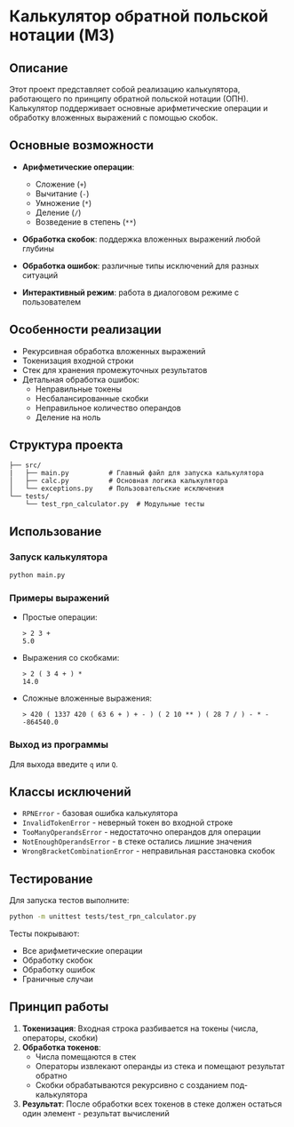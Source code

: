 # Калькулятор обратной польской нотации (M3)

## Описание

Этот проект представляет собой реализацию калькулятора, работающего по принципу обратной польской нотации (ОПН). Калькулятор поддерживает основные арифметические операции и обработку вложенных выражений с помощью скобок.

## Основные возможности

- **Арифметические операции**:
  - Сложение (`+`)
  - Вычитание (`-`)
  - Умножение (`*`)
  - Деление (`/`)
  - Возведение в степень (`**`)

- **Обработка скобок**: поддержка вложенных выражений любой глубины
- **Обработка ошибок**: различные типы исключений для разных ситуаций
- **Интерактивный режим**: работа в диалоговом режиме с пользователем

## Особенности реализации

- Рекурсивная обработка вложенных выражений
- Токенизация входной строки
- Стек для хранения промежуточных результатов
- Детальная обработка ошибок:
  - Неправильные токены
  - Несбалансированные скобки
  - Неправильное количество операндов
  - Деление на ноль

## Структура проекта

```
├── src/
|   ├── main.py          # Главный файл для запуска калькулятора
│   ├── calc.py          # Основная логика калькулятора
│   └── exceptions.py    # Пользовательские исключения
└── tests/
    └── test_rpn_calculator.py  # Модульные тесты
```

## Использование

### Запуск калькулятора

```bash
python main.py
```

### Примеры выражений

- Простые операции:
  ```
  > 2 3 +
  5.0
  ```

- Выражения со скобками:
  ```
  > 2 ( 3 4 + ) *
  14.0
  ```

- Сложные вложенные выражения:
  ```
  > 420 ( 1337 420 ( 63 6 + ) + - ) ( 2 10 ** ) ( 28 7 / ) - * -
  -864540.0
  ```

### Выход из программы

Для выхода введите `q` или `Q`.

## Классы исключений

- `RPNError` - базовая ошибка калькулятора
- `InvalidTokenError` - неверный токен во входной строке
- `TooManyOperandsError` - недостаточно операндов для операции
- `NotEnoughOperandsError` - в стеке остались лишние значения
- `WrongBracketCombinationError` - неправильная расстановка скобок

## Тестирование

Для запуска тестов выполните:

```bash
python -m unittest tests/test_rpn_calculator.py
```

Тесты покрывают:
- Все арифметические операции
- Обработку скобок
- Обработку ошибок
- Граничные случаи

## Принцип работы

1. **Токенизация**: Входная строка разбивается на токены (числа, операторы, скобки)
2. **Обработка токенов**:
   - Числа помещаются в стек
   - Операторы извлекают операнды из стека и помещают результат обратно
   - Скобки обрабатываются рекурсивно с созданием под-калькулятора
3. **Результат**: После обработки всех токенов в стеке должен остаться один элемент - результат вычислений
